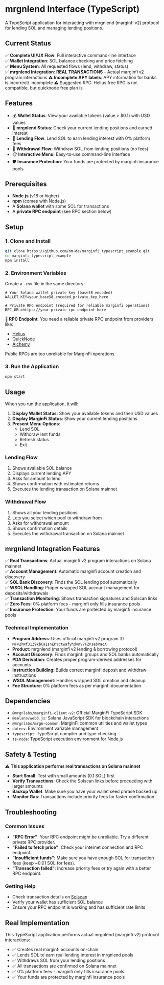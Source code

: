 # mrgnlend Interface (TypeScript)

A TypeScript application for interacting with mrgnlend (marginfi v2) protocol for lending SOL and managing lending positions.

## Current Status

✅ **Complete UI/UX Flow**: Full interactive command-line interface  
✅ **Wallet Integration**: SOL balance checking and price fetching  
✅ **Menu System**: All requested flows (lend, withdraw, status)  
✅ **mrgnlend Integration**: **REAL TRANSACTIONS** - Actual marginfi v2 program interactions
⚠️ **Incomplete APY labels**: APY information for banks is incorrect/ incomplete
⚠️ Suggested RPC: Helius free RPC is not compatible, but quicknode free plan is

## Features

- 💰 **Wallet Status**: View your available tokens (value > $0.1) with USD values
- 🏦 **mrgnlend Status**: Check your current lending positions and earned interest
- 💸 **Lending Flow**: Lend SOL to earn lending interest with 0% platform fees
- 🔄 **Withdrawal Flow**: Withdraw SOL from lending positions (no fees)
- 📋 **Interactive Menu**: Easy-to-use command-line interface
- 🛡️ **Insurance Protection**: Your funds are protected by marginfi insurance pools

## Prerequisites

- **Node.js** (v18 or higher)
- **npm** (comes with Node.js)
- A **Solana wallet** with some SOL for transactions
- A **private RPC endpoint** (see RPC section below)

## Setup

### 1. Clone and Install

```bash
git clone https://github.com/nm-de/marginfi_typescript_example.git
cd marginfi_typescript_example
npm install
```

### 2. Environment Variables

Create a `.env` file in the same directory:

```env
# Your Solana wallet private key (base58 encoded)
WALLET_KEY=your_base58_encoded_private_key_here

# Private RPC endpoint (required for reliable marginfi operations)
RPC_URL=https://your-private-rpc-endpoint-here
```

**📡 RPC Endpoint**: You need a reliable private RPC endpoint from providers like:
- [Helius](https://www.helius.dev/)
- [QuickNode](https://www.quicknode.com/)
- [Alchemy](https://www.alchemy.com/)

Public RPCs are too unreliable for MarginFi operations.

### 3. Run the Application

```bash
npm start
```

## Usage

When you run the application, it will:

1. **Display Wallet Status**: Show your available tokens and their USD values
2. **Display MarginFi Status**: Show your current lending positions  
3. **Present Menu Options**:
   - Lend SOL
   - Withdraw lent funds
   - Refresh status
   - Exit

### Lending Flow

1. Shows available SOL balance
2. Displays current lending APY
3. Asks for amount to lend
4. Shows confirmation with estimated returns
5. Executes the lending transaction on Solana mainnet

### Withdrawal Flow

1. Shows all your lending positions
2. Lets you select which pool to withdraw from
3. Asks for withdrawal amount
4. Shows confirmation details
5. Executes the withdrawal transaction on Solana mainnet

## mrgnlend Integration Features

✅ **Real Transactions**: Actual marginfi v2 program interactions on Solana mainnet  
✅ **Account Management**: Automatic marginfi account creation and discovery  
✅ **SOL Bank Discovery**: Finds the SOL lending pool automatically  
✅ **WSOL Handling**: Proper wrapped SOL account management for deposits/withdrawals  
✅ **Transaction Monitoring**: Shows transaction signatures and Solscan links  
✅ **Zero Fees**: 0% platform fees - marginfi only fills insurance pools  
✅ **Insurance Protection**: Your funds are protected by marginfi insurance pools  

### Technical Implementation

- **Program Address**: Uses official marginfi v2 program ID `MFv2hWf31Z9kbCa1snEPYctwafyhdvnV7FZnsebVacA`
- **Product**: mrgnlend (marginfi v2 lending & borrowing protocol)
- **Account Discovery**: Finds marginfi groups and SOL banks automatically
- **PDA Derivation**: Creates proper program-derived addresses for accounts
- **Instruction Building**: Builds correct marginfi deposit and withdraw instructions
- **WSOL Management**: Handles wrapped SOL creation and cleanup
- **Fee Structure**: 0% platform fees as per marginfi documentation

## Dependencies

- `@mrgnlabs/marginfi-client-v2`: Official MarginFi TypeScript SDK
- `@solana/web3.js`: Solana JavaScript SDK for blockchain interactions
- `@mrgnlabs/mrgn-common`: MarginFi common utilities and wallet types
- `dotenv`: Environment variable management
- `typescript`: TypeScript compiler and type checking
- `ts-node`: TypeScript execution environment for Node.js

## Safety & Testing

⚠️ **This application performs real transactions on Solana mainnet**

- **Start Small**: Test with small amounts (0.1 SOL) first
- **Verify Transactions**: Check the Solscan links before proceeding with larger amounts
- **Backup Wallet**: Make sure you have your wallet seed phrase backed up
- **Monitor Gas**: Transactions include priority fees for faster confirmation

## Troubleshooting

### Common Issues

- **"RPC Error"**: Your RPC endpoint might be unreliable. Try a different private RPC provider.
- **"Failed to fetch price"**: Check your internet connection and RPC endpoint.
- **"Insufficient funds"**: Make sure you have enough SOL for transaction fees (keep ~0.01 SOL for fees).
- **"Transaction failed"**: Increase priority fees or try again with a better RPC endpoint.

### Getting Help

- Check transaction details on [Solscan](https://solscan.io/)
- Verify your wallet has sufficient SOL balance
- Ensure your RPC endpoint is working and has sufficient rate limits

## Real Implementation

This TypeScript application performs actual mrgnlend (marginfi v2) protocol interactions:
- ✅ Creates real marginfi accounts on-chain
- ✅ Lends SOL to earn real lending interest in mrgnlend pools
- ✅ Withdraws SOL from your lending positions
- ✅ All transactions are confirmed on Solana mainnet
- ✅ 0% platform fees - marginfi only fills insurance pools
- ✅ Your funds are protected by marginfi insurance pools
